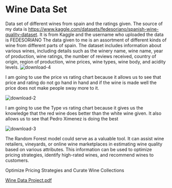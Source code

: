 # Wine Data Set
Data set of different wines from spain and the ratings given.
The source of my data is https://www.kaggle.com/datasets/fedesoriano/spanish-wine-quality-dataset. It is from Kaggle and the username who uploaded the data is FEDESORIANO 
The data given to me is an assortment of different kinds of wine from different parts of spain. 
The dataset includes information about various wines, including details such as the winery name, wine name, year of production, wine ratings, the number of reviews received, country of origin, region of production, wine prices, wine types, wine body, and acidity levels.
![download-4](https://github.com/jrohn34/Wine-Data-Set/assets/138350298/df53d73c-f625-4ce1-8676-8e89267349fc)

I am going to use the price vs rating chart because it allows us to see that price and rating do not go hand in hand and if the wine is made well the price does not make people sway more to it.

![download-2](https://github.com/jrohn34/Wine-Data-Set/assets/138350298/a2bcced7-4a8c-4c46-b098-c96713e5ed41)

I am going to use the Type vs rating chart because it gives us the knowledge that the red wine does better than the white wine given. It also allows us to see that Pedro Ximenez is doing the best

![download-3](https://github.com/jrohn34/Wine-Data-Set/assets/138350298/26c75065-f11c-4d0d-aa8c-debc34f7cc0e)

The Random Forest model could serve as a valuable tool. It can assist wine retailers, vineyards, or online wine marketplaces in estimating wine quality based on various attributes. This information can be used to optimize pricing strategies, identify high-rated wines, and recommend wines to customers.

Optimize Pricing Strategies and Curate Wine Collections




[Wine Data Project.pdf](https://github.com/jrohn34/Wine-Data-Set/files/12602037/Wine.Data.Project.pdf)


